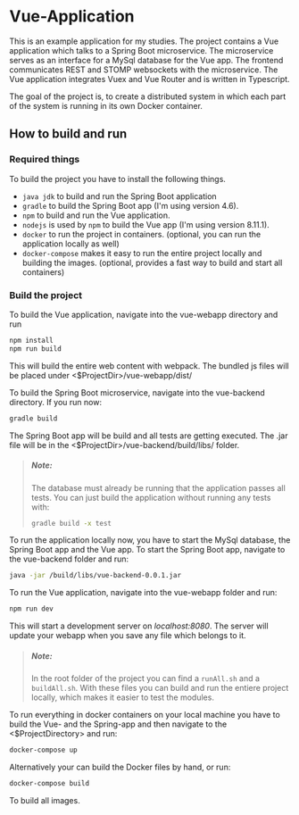 # Vue-Application
This is an example application for my studies. The project contains a Vue application which talks to a Spring Boot microservice. The microservice serves as an interface for a MySql database for the Vue app. The frontend communicates REST and STOMP websockets with the microservice.
The Vue application integrates Vuex and Vue Router and is written in Typescript.

The goal of the project is, to create a distributed system in which each part of the system is running in its own Docker container.

## How to build and run

### Required things
To build the project you have to install the following things.
* `java jdk` to build and run the Spring Boot application
* `gradle` to build the Spring Boot app (I'm using version 4.6).
* `npm` to build and run the Vue application.
* `nodejs` is used by `npm` to build the Vue app (I'm using version 8.11.1).
* `docker` to run the project in containers. (optional, you can run the application locally as well)
* `docker-compose` makes it easy to run the entire project locally and building the images. (optional, provides a fast way to build and start all containers)

### Build the project
To build the Vue application, navigate into the vue-webapp directory and run
```bash
npm install
npm run build
```
This will build the entire web content with webpack. The bundled js files will be placed under <$ProjectDir>/vue-webapp/dist/

To build the Spring Boot microservice, navigate into the vue-backend directory. If you run now:
```bash
gradle build
```
The Spring Boot app will be build and all tests are getting executed. The .jar file will be in the <$ProjectDir>/vue-backend/build/libs/ folder.

> ##### Note:
> The database must already be running that the application passes all tests. You can just build the application without running any tests with:
> ```bash
> gradle build -x test
> ```

To run the application locally now, you have to start the MySql database, the Spring Boot app and the Vue app.
To start the Spring Boot app, navigate to the vue-backend folder and run:
```bash
java -jar /build/libs/vue-backend-0.0.1.jar
```
To run the Vue application, navigate into the vue-webapp folder and run:
```bash
npm run dev
```
This will start a development server on *localhost:8080*. The server will update your webapp when you save any file which belongs to it.

> ##### Note:
> In the root folder of the project you can find a `runAll.sh` and a `buildAll.sh`. With these files you can build and run the entiere project locally, which makes it easier to test the modules.

To run everything in docker containers on your local machine you have to build the Vue- and the Spring-app and then navigate to the <$ProjectDirectory> and run:
```bash
docker-compose up
```
Alternatively your can build the Docker files by hand, or run:
```bash
docker-compose build
```
To build all images.

